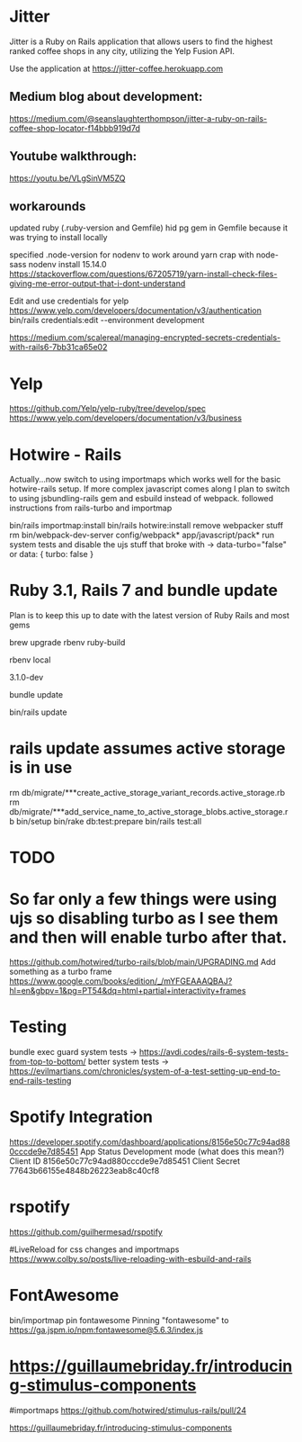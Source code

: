 # Jitter
Jitter is a Ruby on Rails application that allows users to find the highest
ranked coffee shops in any city, utilizing the Yelp Fusion API.

Use the application at https://jitter-coffee.herokuapp.com

## Medium blog about development:
https://medium.com/@seanslaughterthompson/jitter-a-ruby-on-rails-coffee-shop-locator-f14bbb919d7d

## Youtube walkthrough:
https://youtu.be/VLgSinVM5ZQ


## workarounds

updated ruby (.ruby-version and Gemfile)
hid pg gem in Gemfile because it was trying to install locally

<!-- https://stackoverflow.com/questions/67205719/yarn-install-check-files-giving-me-error-output-that-i-dont-understand -->
specified .node-version for nodenv to work around yarn crap with node-sass
nodenv install 15.14.0
https://stackoverflow.com/questions/67205719/yarn-install-check-files-giving-me-error-output-that-i-dont-understand

Edit and use credentials for yelp
https://www.yelp.com/developers/documentation/v3/authentication
bin/rails credentials:edit --environment development
<!-- Rails.application.credentials.yelp[:api_key] -->
https://medium.com/scalereal/managing-encrypted-secrets-credentials-with-rails6-7bb31ca65e02
# Yelp
https://github.com/Yelp/yelp-ruby/tree/develop/spec
https://www.yelp.com/developers/documentation/v3/business
# Hotwire - Rails
Actually...now switch to using importmaps which works well for the basic hotwire-rails setup.
If more complex javascript comes along I plan to switch to using jsbundling-rails gem and esbuild instead of webpack.
followed instructions from rails-turbo and importmap

 bin/rails importmap:install
 bin/rails hotwire:install
 remove webpacker stuff rm bin/webpack-dev-server config/webpack* app/javascript/pack*
 run system tests and disable the ujs stuff that broke with -> data-turbo="false" or data: { turbo: false }

# Ruby 3.1, Rails 7 and bundle update

Plan is to keep this up to date with the latest version of Ruby Rails and most gems

<!-- https://eregon.me/blog/2021/06/04/review-of-ruby-installers-and-switchers.html -->  brew upgrade rbenv ruby-build
rbenv local

3.1.0-dev

bundle update

bin/rails update
<!-- https://msp-greg.github.io/rails_master/file.upgrading_ruby_on_rails.html -->
# rails update assumes active storage is in use
rm db/migrate/***create_active_storage_variant_records.active_storage.rb
rm db/migrate/***add_service_name_to_active_storage_blobs.active_storage.rb
bin/setup
bin/rake db:test:prepare
bin/rails test:all

# TODO
# So far only a few things were using ujs so disabling turbo as I see them and then will enable turbo after that.
https://github.com/hotwired/turbo-rails/blob/main/UPGRADING.md
Add something as a turbo frame
https://www.google.com/books/edition/_/mYFGEAAAQBAJ?hl=en&gbpv=1&pg=PT54&dq=html+partial+interactivity+frames

# Testing
  bundle exec guard
  system tests -> https://avdi.codes/rails-6-system-tests-from-top-to-bottom/
  better system tests -> https://evilmartians.com/chronicles/system-of-a-test-setting-up-end-to-end-rails-testing

# Spotify Integration
https://developer.spotify.com/dashboard/applications/8156e50c77c94ad880cccde9e7d85451
App Status Development mode (what does this mean?)
Client ID 8156e50c77c94ad880cccde9e7d85451
Client Secret 77643b66155e4848b26223eab8c40cf8

# rspotify
https://github.com/guilhermesad/rspotify

#LiveReload for css changes and importmaps
https://www.colby.so/posts/live-reloading-with-esbuild-and-rails


# FontAwesome
bin/importmap pin fontawesome
Pinning "fontawesome" to https://ga.jspm.io/npm:fontawesome@5.6.3/index.js

# https://guillaumebriday.fr/introducing-stimulus-components

#importmaps
https://github.com/hotwired/stimulus-rails/pull/24


https://guillaumebriday.fr/introducing-stimulus-components